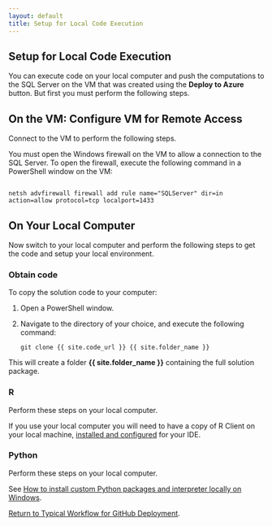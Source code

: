 ```yaml
---
layout: default
title: Setup for Local Code Execution
---
```

## Setup for Local Code Execution

You can execute code on your local computer and push the computations to the SQL Server on the VM  that was created using the <b>Deploy to Azure</b> button. But first you must perform the following steps. 

## On the VM: Configure VM for Remote Access

Connect to the VM to perform the following steps.

You must open the Windows firewall on the VM to allow a connection to the SQL Server. To open the firewall, execute the following command in a PowerShell window on the VM:

<code class="highlighter-rouge">
netsh advfirewall firewall add rule name="SQLServer" dir=in action=allow protocol=tcp localport=1433 
</code>

## On Your Local Computer 
Now switch to your local computer and perform the following steps to get the code and setup your local environment.

### Obtain code

To copy the solution code to your computer: 
1.  Open a PowerShell window.
2.  Navigate to the directory of your choice, and execute the following command:  

    ```
    git clone {{ site.code_url }} {{ site.folder_name }}
    ```

This will create a folder **{{ site.folder_name }}** containing the full solution package.

###  R

Perform these steps on your local computer.

If you use your local computer you will need to have a copy of R Client on your local machine, <a href="rstudio.html"> installed and configured</a> for your IDE.  

###  Python

Perform these steps on your local computer.

See <a href="https://docs.microsoft.com/en-us/machine-learning-server/install/python-libraries-interpreter">How to install custom Python packages and interpreter locally on Windows</a>.

<a href="CIG_Workflow.html#step2">Return to Typical Workflow for GitHub Deployment<a>.